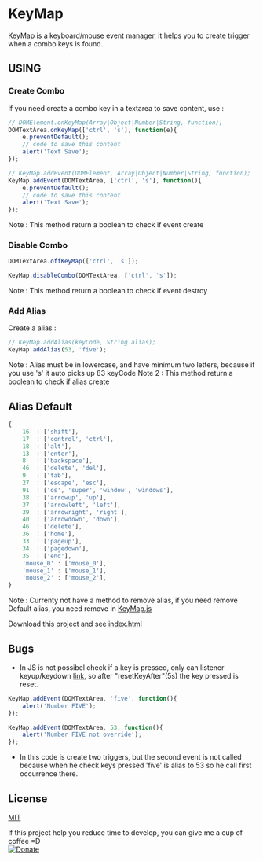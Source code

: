 # KeyMap

KeyMap is a keyboard/mouse event manager, it helps you to create trigger when a combo keys is found.

## USING

### Create Combo

If you need create a combo key in a textarea to save content, use :

``` js
// DOMElement.onKeyMap(Array|Object|Number|String, function);
DOMTextArea.onKeyMap(['ctrl', 's'], function(e){
    e.preventDefault();
    // code to save this content
    alert('Text Save');
});

// KeyMap.addEvent(DOMElement, Array|Object|Number|String, function);
KeyMap.addEvent(DOMTextArea, ['ctrl', 's'], function(){
    e.preventDefault();
    // code to save this content
    alert('Text Save');
});
```

Note : This method return a boolean to check if event create

### Disable Combo

``` js
DOMTextArea.offKeyMap(['ctrl', 's']);

KeyMap.disableCombo(DOMTextArea, ['ctrl', 's']);
```

Note : This method return a boolean to check if event destroy

### Add Alias

Create a alias :

``` js
// KeyMap.addAlias(keyCode, String alias);
KeyMap.addAlias(53, 'five');
```

Note : Alias must be in lowercase, and have minimum two letters, because if you use 's' it auto picks up 83 keyCode
Note 2 : This method return a boolean to check if alias create

## Alias Default

``` js
{
    16  : ['shift'],
    17  : ['control', 'ctrl'],
    18  : ['alt'],
    13  : ['enter'],
    8   : ['backspace'],
    46  : ['delete', 'del'],
    9   : ['tab'],
    27  : ['escape', 'esc'],
    91  : ['os', 'super', 'window', 'windows'],
    38  : ['arrowup', 'up'],
    37  : ['arrowleft', 'left'],
    39  : ['arrowright', 'right'],
    40  : ['arrowdown', 'down'],
    46  : ['delete'],
    36  : ['home'],
    33  : ['pageup'],
    34  : ['pagedown'],
    35  : ['end'],
    'mouse_0' : ['mouse_0'],
    'mouse_1' : ['mouse_1'],
    'mouse_2' : ['mouse_2'],
}
```

Note : Currenty not have a method to remove alias, if you need remove Default alias, you need remove in [KeyMap.js](https://github.com/Lautert/KeyMap/blob/master/KeyMap.js)

Download this project and see [index.html](https://github.com/Lautert/KeyMap/blob/master/index.html)

## Bugs
- In JS is not possibel check if a key is pressed, only can listener keyup/keydown [link](http://stackoverflow.com/questions/1828613/check-if-a-key-is-down), so after "resetKeyAfter"(5s) the key pressed is reset.

``` js
KeyMap.addEvent(DOMTextArea, 'five', function(){
    alert('Number FIVE');
});

KeyMap.addEvent(DOMTextArea, 53, function(){
    alert('Number FIVE not override');
});
```
- In this code is create two triggers, but the second event is not called because when he check keys pressed 'five' is alias to 53 so he call first occurrence there.

## License

[MIT](https://github.com/Lautert/KeyMap/blob/master/LICENSE)

If this project help you reduce time to develop, you can give me a cup of coffee =D  
[![Donate](https://img.shields.io/badge/Donate-PayPal-green.svg)](https://www.paypal.com/cgi-bin/webscr?cmd=_donations&business=5FDRXF4VLYAYS&lc=BR&item_name=Lautert&currency_code=BRL&bn=PP%2dDonationsBF%3abtn_donate_SM%2egif%3aNonHosted)